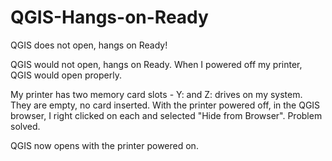 # QGIS-Hangs-on-Ready
QGIS does not open, hangs on Ready!


QGIS would not open, hangs on Ready. When I powered off my printer, QGIS would open properly.

My printer has two memory card slots - Y: and Z: drives on my system. They are empty, no card inserted. With the printer powered off, in the QGIS browser, I right clicked on each and selected "Hide from Browser". Problem solved.

QGIS now opens with the printer powered on.
